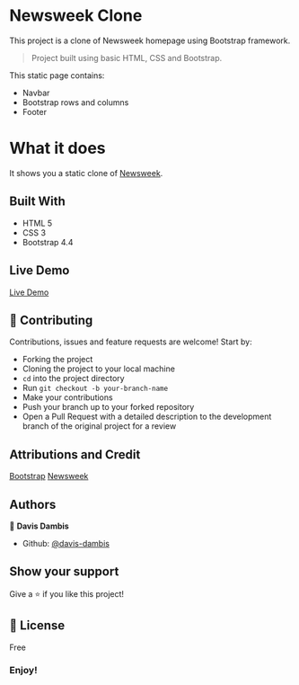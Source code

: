# Newsweek Clone

This project is a clone of Newsweek homepage using Bootstrap framework.

>Project built using basic HTML, CSS and Bootstrap.

This static page contains:

- Navbar
- Bootstrap rows and columns
- Footer

# What it does

It shows you a static clone of [Newsweek](https://www.newsweek.com/).

## Built With

- HTML 5
- CSS 3
- Bootstrap 4.4

## Live Demo

[Live Demo](https://rawcdn.githack.com/davisdambis/NewsWeekClone/bf5ba3362a67878a4d7e803220d27b6e0f570132/index.html)

## 🤝 Contributing

Contributions, issues and feature requests are welcome! Start by:

- Forking the project
- Cloning the project to your local machine
- `cd` into the project directory
- Run `git checkout -b your-branch-name`
- Make your contributions
- Push your branch up to your forked repository
- Open a Pull Request with a detailed description to the development branch of the original project for a review

## Attributions and Credit

[Bootstrap](https://getbootstrap.com/)
[Newsweek](https://www.newsweek.com/)

## Authors

👤 **Davis Dambis**

- Github: [@davis-dambis](https://github.com/davisdambis)

## Show your support

Give a ⭐️ if you like this project!

## 📝 License

Free

### Enjoy!
